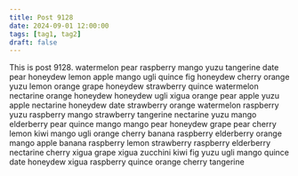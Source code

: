 ```yaml
---
title: Post 9128
date: 2024-09-01 12:00:00
tags: [tag1, tag2]
draft: false
---
```

This is post 9128.
watermelon
pear
raspberry
mango
yuzu
tangerine
date
pear
honeydew
lemon
apple
mango
ugli
quince
fig
honeydew
cherry
orange
yuzu
lemon
orange
grape
honeydew
strawberry
quince
watermelon
nectarine
orange
honeydew
honeydew
ugli
xigua
orange
pear
apple
yuzu
apple
nectarine
honeydew
date
strawberry
orange
watermelon
raspberry
yuzu
raspberry
mango
strawberry
tangerine
nectarine
yuzu
mango
elderberry
pear
quince
mango
mango
pear
honeydew
grape
pear
cherry
lemon
kiwi
mango
ugli
orange
cherry
banana
raspberry
elderberry
orange
mango
apple
banana
raspberry
lemon
strawberry
raspberry
elderberry
nectarine
cherry
xigua
grape
xigua
zucchini
kiwi
fig
yuzu
ugli
mango
quince
date
honeydew
xigua
raspberry
quince
orange
cherry
tangerine
